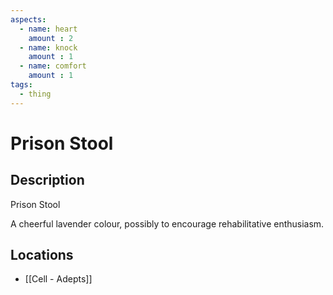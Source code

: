 ```yaml
---
aspects: 
  - name: heart
    amount : 2
  - name: knock
    amount : 1
  - name: comfort
    amount : 1
tags:
  - thing
---
```


# Prison Stool

## Description
Prison Stool

A cheerful lavender colour, possibly to encourage rehabilitative enthusiasm.
## Locations
- [[Cell - Adepts]]